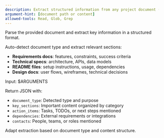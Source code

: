```yaml
---
description: Extract structured information from any project document (PRD, specs, README, etc.)
argument-hint: [document path or content]
allowed-tools: Read, Glob, Grep
---
```


Parse the provided document and extract key information in a structured format.

Auto-detect document type and extract relevant sections:

- **Requirements docs**: features, constraints, success criteria
- **Technical specs**: architecture, APIs, data models
- **README files**: setup instructions, usage, dependencies
- **Design docs**: user flows, wireframes, technical decisions

Input: $ARGUMENTS

Return JSON with:

- `document_type`: Detected type and purpose
- `key_sections`: Important content organized by category
- `action_items`: Tasks, TODOs, or next steps mentioned
- `dependencies`: External requirements or integrations
- `contacts`: People, teams, or roles mentioned

Adapt extraction based on document type and content structure.
